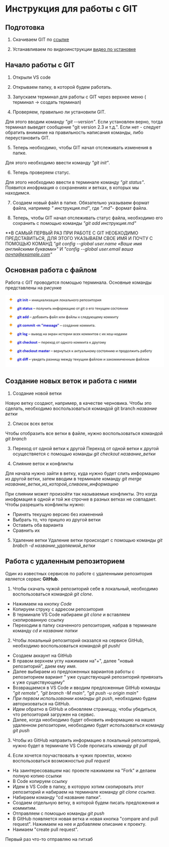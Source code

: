 # Инструкция для работы с GIT

## Подготовка 

1. Скачиваем GIT по [ссылке](https://git-scm.com/downloads/ "скачать GIT")

2. Устанавливаем по видеоинструкции [видео по установке](https://www.youtube.com/watch?v=GsG5roSGha0/ "видеоинструкция установка GIT")

## Начало работы с GIT

1. Открыли  VS code

2. Открываем папку, в которой будем работать.

3. Запускаем терминал для работы с GIT через верхнее меню ( терминал -> создать терминал)

4. Проверяем, правильно ли установили GIT. 

Для этого вводим команду *"git --version"*. Если установлен верно, тогда терминал выведет сообщение "git version 2.3 и т.д.". Если нет - следует обратить внимание на правильность написания команды, либо переустановить GIT.

5. Теперь необходимо, чтобы GIT начал отслеживать изменения в папке. 

Для этого необходимо ввести команду *"git init"*.

6. Теперь проверяем статус. 

Для этого необходимо ввести в терминале команду *"git status"*. Появится инофрмация о сохранениях и ветках, в которых мы находимся. 

7. Создаем новый файл в папке. Обязательно указываем формат файла, например *" инструкция.md"*, где *".md"*- формат файла.

8. Теперь, чтобы GIT начал отслеживать статус файла, необходимо его сохранить с помощью команды *"git add инструкция.md"*

**В САМЫЙ ПЕРВЫЙ РАЗ ПРИ РАБОТЕ С GIT НЕОБХОДИМО ПРЕДСТАВИТЬСЯ, ДЛЯ ЭТОГО УКАЗЫВАЕМ СВОЕ ИМЯ И ПОЧТУ С ПОМОЩЬЮ КОМАНД *"git config --global user.name «Ваше имя английскими буквами»"* И *"config --global user.email ваша почта@example.com"*


## Основная работа с файлом
Работа с GIT проводится помощью терминала. Основные команды представлены на рисунке

![Основные команды гит](/%D0%BE%D1%81%D0%BD%D0%BE%D0%B2%D0%BD%D1%8B%D0%B5%20%D0%BA%D0%BE%D0%BC%D0%B0%D0%BD%D0%B4%D1%8B.JPG)

## Создание новых веток и работа с ними

1. Создание новой ветки

Новую ветку создают, например, в качестве черновика. Чтобы это сделать, необходимо воспользоваться командой git branch *название ветки*

2. Список всех веток 

Чтобы отобразить все ветки в файле, нужно воспользоваться командой *git branch*

3. Переход от одной ветки к другой
Переход от одной ветки к другой осуществяется с помощью команды *git checkout название_ветки*

4. Слияние веток и конфликты

Для начала нужно зайти в ветку, куда нужно будет слить информацию из другой ветки, затем вводим в терминале команду *git merge название_ветки_из_которой_сливаем_информацию*

При слиянии может произойти так называемые конфликты. Это когда инофрмация в одной и той же строчке в разных ветках не совпадает. Чтобы разрешить конфликты нужно:

* Принять текущую версию без изменений
* Выбрать то, что пришло из другой ветки
* Оставить оба варианта
* Сравнить их

5. Удаление ветки
Удаление ветки происходит с помощью команды *git brabch -d название_удаляемой_ветки*

## Работа с удаленным репозиторием

Один из известных сервисов по работе с удаленными репозитория является сервис **GitHub**. 

1. Чтобы скачать чужой репозиторий себе в локальный, необходимо воспользоваться командой *git clone*. 

* Нажимаем на кнопку *Code*
* Копируем струку с адресом репозитория
* В терминале VS Code набираем *git clone* и вставляем скопированную ссылку
* Переходим в папку скаченного репозитория, набрав в терминале команду *cd и название папки*

2. Чтобы локальный репозиторий оказался на сервисе GitHub, необходимо воспользоваться командой *git push*/

* Создаем аккаунт на GitHub
* В правом верхнем углу нажимаем на"+", далее "новый репозиторий", даем ему имя.
* Далее выбираем из предложенных вариантов работы с репозиторием вариант " уже существующий репозиторий привязать к уже существующему"
* Возвращаемся в VS Code и вводим предложенные GitHub команды *"git remote"*, *"git branch -M main"*, *"git push -u origin main"*
*  *При первом использовании команды git push*, необходимо будем авторизоваться на GitHub.
* Идем обратно в GitHub и обновляем страниццу, чтобы убедиться, что репозиторий загружен на сервис.
* Далее, когда необходимо будет обновить информацию на нашел удаленном репозитории, необходимо будет использоваться команду *git push*

3. Чтобы из GitHub направить информацию в локальный репозиторий, нужно будет в терминале VS Code прописать команду *git pull*

4. Если хочется поучаствовать в чужих проектах, можно воспользоваться возможностью *pull request*
* На заинтересовавшем нас проекте нажимаем на "Fork" и делаем полную копию ссылки
* В Code  копируем ссылку
* Идем в VS Code в папку, в которую хотим скопировать этот репозиторий и набираем на терминале команду *git clone ссылка*. 
* Набираем команду "cd название папки".
* Создаем отдельную ветку, в которой будем писать предложения и коммитим. 
* Отправляем с помощью команды *git push*
* В GitHub появляется новая ветка и новая кнопка "compare and pull request". Нажимаем на нее и добавляем описание к проекту. 
* Наимаем "create pull request".

Первый раз что-то отправляю на гитхаб

